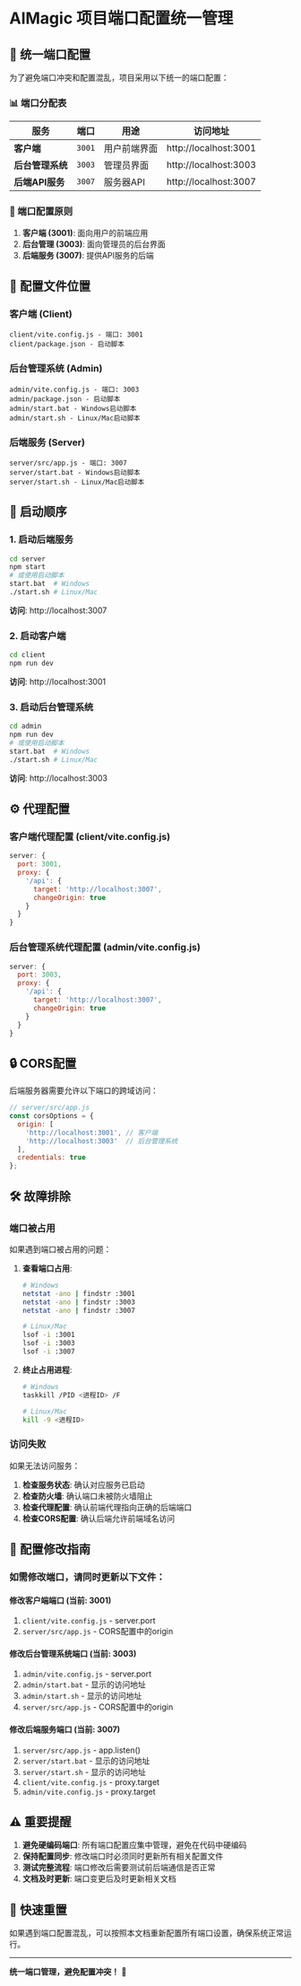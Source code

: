 # AIMagic 项目端口配置统一管理

## 🔧 统一端口配置

为了避免端口冲突和配置混乱，项目采用以下统一的端口配置：

### 📊 端口分配表

| 服务 | 端口 | 用途 | 访问地址 |
|------|------|------|----------|
| **客户端** | `3001` | 用户前端界面 | http://localhost:3001 |
| **后台管理系统** | `3003` | 管理员界面 | http://localhost:3003 |
| **后端API服务** | `3007` | 服务器API | http://localhost:3007 |

### 🎯 端口配置原则

1. **客户端 (3001)**: 面向用户的前端应用
2. **后台管理 (3003)**: 面向管理员的后台界面  
3. **后端服务 (3007)**: 提供API服务的后端

## 📁 配置文件位置

### 客户端 (Client)
```
client/vite.config.js - 端口: 3001
client/package.json - 启动脚本
```

### 后台管理系统 (Admin)
```
admin/vite.config.js - 端口: 3003
admin/package.json - 启动脚本
admin/start.bat - Windows启动脚本
admin/start.sh - Linux/Mac启动脚本
```

### 后端服务 (Server)
```
server/src/app.js - 端口: 3007
server/start.bat - Windows启动脚本
server/start.sh - Linux/Mac启动脚本
```

## 🚀 启动顺序

### 1. 启动后端服务
```bash
cd server
npm start
# 或使用启动脚本
start.bat  # Windows
./start.sh # Linux/Mac
```
**访问**: http://localhost:3007

### 2. 启动客户端
```bash
cd client
npm run dev
```
**访问**: http://localhost:3001

### 3. 启动后台管理系统
```bash
cd admin
npm run dev
# 或使用启动脚本
start.bat  # Windows
./start.sh # Linux/Mac
```
**访问**: http://localhost:3003

## ⚙️ 代理配置

### 客户端代理配置 (client/vite.config.js)
```javascript
server: {
  port: 3001,
  proxy: {
    '/api': {
      target: 'http://localhost:3007',
      changeOrigin: true
    }
  }
}
```

### 后台管理系统代理配置 (admin/vite.config.js)
```javascript
server: {
  port: 3003,
  proxy: {
    '/api': {
      target: 'http://localhost:3007',
      changeOrigin: true
    }
  }
}
```

## 🔒 CORS配置

后端服务器需要允许以下端口的跨域访问：
```javascript
// server/src/app.js
const corsOptions = {
  origin: [
    'http://localhost:3001', // 客户端
    'http://localhost:3003'  // 后台管理系统
  ],
  credentials: true
};
```

## 🛠️ 故障排除

### 端口被占用
如果遇到端口被占用的问题：

1. **查看端口占用**:
   ```bash
   # Windows
   netstat -ano | findstr :3001
   netstat -ano | findstr :3003
   netstat -ano | findstr :3007
   
   # Linux/Mac
   lsof -i :3001
   lsof -i :3003
   lsof -i :3007
   ```

2. **终止占用进程**:
   ```bash
   # Windows
   taskkill /PID <进程ID> /F
   
   # Linux/Mac
   kill -9 <进程ID>
   ```

### 访问失败
如果无法访问服务：

1. **检查服务状态**: 确认对应服务已启动
2. **检查防火墙**: 确认端口未被防火墙阻止
3. **检查代理配置**: 确认前端代理指向正确的后端端口
4. **检查CORS配置**: 确认后端允许前端域名访问

## 📝 配置修改指南

### 如需修改端口，请同时更新以下文件：

#### 修改客户端端口 (当前: 3001)
1. `client/vite.config.js` - server.port
2. `server/src/app.js` - CORS配置中的origin

#### 修改后台管理系统端口 (当前: 3003)
1. `admin/vite.config.js` - server.port
2. `admin/start.bat` - 显示的访问地址
3. `admin/start.sh` - 显示的访问地址
4. `server/src/app.js` - CORS配置中的origin

#### 修改后端服务端口 (当前: 3007)
1. `server/src/app.js` - app.listen()
2. `server/start.bat` - 显示的访问地址
3. `server/start.sh` - 显示的访问地址
4. `client/vite.config.js` - proxy.target
5. `admin/vite.config.js` - proxy.target

## ⚠️ 重要提醒

1. **避免硬编码端口**: 所有端口配置应集中管理，避免在代码中硬编码
2. **保持配置同步**: 修改端口时必须同时更新所有相关配置文件
3. **测试完整流程**: 端口修改后需要测试前后端通信是否正常
4. **文档及时更新**: 端口变更后及时更新相关文档

## 🔄 快速重置

如果遇到端口配置混乱，可以按照本文档重新配置所有端口设置，确保系统正常运行。

---

**统一端口管理，避免配置冲突！** 🎯
